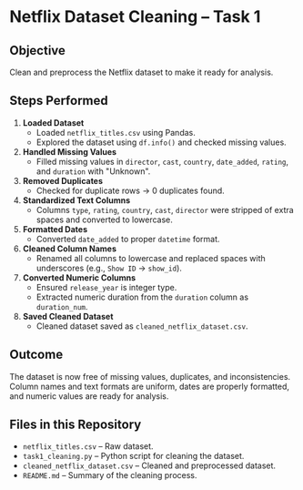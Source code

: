 
<h1>Netflix Dataset Cleaning – Task 1</h1>

<h2>Objective</h2>
    <p>Clean and preprocess the Netflix dataset to make it ready for analysis.</p>

<h2>Steps Performed</h2>
    <ol>
        <li>
            <strong>Loaded Dataset</strong>
            <ul>
                <li>Loaded <code>netflix_titles.csv</code> using Pandas.</li>
                <li>Explored the dataset using <code>df.info()</code> and checked missing values.</li>
            </ul>
        </li>
        <li>
            <strong>Handled Missing Values</strong>
            <ul>
                <li>Filled missing values in <code>director</code>, <code>cast</code>, <code>country</code>, <code>date_added</code>, <code>rating</code>, and <code>duration</code> with "Unknown".</li>
            </ul>
        </li>
        <li>
            <strong>Removed Duplicates</strong>
            <ul>
                <li>Checked for duplicate rows → 0 duplicates found.</li>
            </ul>
        </li>
        <li>
            <strong>Standardized Text Columns</strong>
            <ul>
                <li>Columns <code>type</code>, <code>rating</code>, <code>country</code>, <code>cast</code>, <code>director</code> were stripped of extra spaces and converted to lowercase.</li>
            </ul>
        </li>
        <li>
            <strong>Formatted Dates</strong>
            <ul>
                <li>Converted <code>date_added</code> to proper <code>datetime</code> format.</li>
            </ul>
        </li>
        <li>
            <strong>Cleaned Column Names</strong>
            <ul>
                <li>Renamed all columns to lowercase and replaced spaces with underscores (e.g., <code>Show ID</code> → <code>show_id</code>).</li>
            </ul>
        </li>
        <li>
            <strong>Converted Numeric Columns</strong>
            <ul>
                <li>Ensured <code>release_year</code> is integer type.</li>
                <li>Extracted numeric duration from the <code>duration</code> column as <code>duration_num</code>.</li>
            </ul>
        </li>
        <li>
            <strong>Saved Cleaned Dataset</strong>
            <ul>
                <li>Cleaned dataset saved as <code>cleaned_netflix_dataset.csv</code>.</li>
            </ul>
        </li>
    </ol>

<h2>Outcome</h2>
    <p>The dataset is now free of missing values, duplicates, and inconsistencies. Column names and text formats are uniform, dates are properly formatted, and numeric values are ready for analysis.</p>

<h2>Files in this Repository</h2>
    <ul class="file-list">
        <li><code>netflix_titles.csv</code> – Raw dataset.</li>
        <li><code>task1_cleaning.py</code> – Python script for cleaning the dataset.</li>
        <li><code>cleaned_netflix_dataset.csv</code> – Cleaned and preprocessed dataset.</li>
        <li><code>README.md</code> – Summary of the cleaning process.</li>
    </ul>
